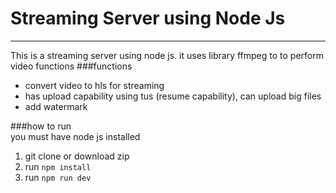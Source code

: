 # Streaming Server using Node Js
---
This is a streaming server using node js. it uses library ffmpeg to to perform video functions
###functions
- convert video to hls for streaming
- has upload capability using tus (resume capability), can upload big files
- add watermark

###how to run  
you must have node js installed
1. git clone or download zip
2. run `npm install`
3. run `npm run dev`
